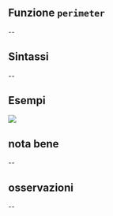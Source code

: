 ## Funzione `perimeter`

--

## Sintassi

--

## Esempi

<img src="/img/geometria/xxx/perimeter1.png">

## nota bene

--

## osservazioni

--